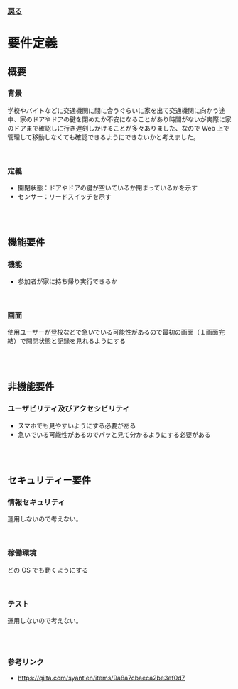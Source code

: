 ### [戻る](./../process.md)

# 要件定義

## 概要

### 背景

学校やバイトなどに交通機関に間に合うぐらいに家を出て交通機関に向かう途中、家のドアやドアの鍵を閉めたか不安になることがあり時間がないが実際に家のドアまで確認しに行き遅刻しかけることが多々ありました、なので Web 上で管理して移動しなくても確認できるようにできないかと考えました。

<br>

### 定義

- 開閉状態：ドアやドアの鍵が空いているか閉まっているかを示す
- センサー：リードスイッチを示す

<br><br>

## 機能要件

### 機能

- 参加者が家に持ち帰り実行できるか

<br>

### 画面

使用ユーザーが登校などで急いでいる可能性があるので最初の画面（１画面完結）で開閉状態と記録を見れるようにする

<br><br>

## 非機能要件

### ユーザビリティ及びアクセシビリティ

- スマホでも見やすいようにする必要がある
- 急いでいる可能性があるのでパッと見て分かるようにする必要がある

<br><br>

## セキュリティー要件

### 情報セキュリティ

運用しないので考えない。

<br>

### 稼働環境

どの OS でも動くようにする

<br>

### テスト

運用しないので考えない。

<br><br>

### 参考リンク

- https://qiita.com/syantien/items/9a8a7cbaeca2be3ef0d7
